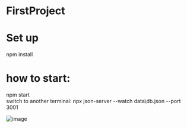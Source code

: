 # FirstProject

# Set up
npm install

# how to start:
npm start <br/>
switch to another terminal: npx json-server --watch data\db.json --port 3001 <br />

![image](https://github.com/ChengyuKang/project1/assets/80816430/ba49dded-7458-46de-bb4f-04b9ebb9fe54)

